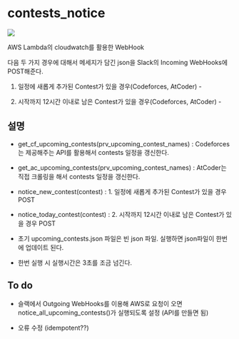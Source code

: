 # contests_notice

![](https://github.com/iknoom/project-ihb/blob/master/contests_notice/contest_notice_example.PNG)

AWS Lambda의 cloudwatch를 활용한 WebHook

다음 두 가지 경우에 대해서 메세지가 담긴 json을 Slack의 Incoming WebHooks에 POST해준다.

1. 일정에 새롭게 추가된 Contest가 있을 경우(Codeforces, AtCoder) - 

2. 시작까지 12시간 이내로 남은 Contest가 있을 경우(Codeforces, AtCoder) - 


## 설명

* get_cf_upcoming_contests(prv_upcoming_contest_names) : Codeforces는 제공해주는 API를 활용해서 contests 일정을 갱신한다.

* get_ac_upcoming_contests(prv_upcoming_contest_names) : AtCoder는 직접 크롤링을 해서 contests 일정을 갱신한다.

* notice_new_contest(contest) : 1. 일정에 새롭게 추가된 Contest가 있을 경우 POST

* notice_today_contest(contest) : 2. 시작까지 12시간 이내로 남은 Contest가 있을 경우 POST

* 초기 upcoming_contests.json 파일은 빈 json 파일. 실행하면 json파일이 한번에 업데이트 된다.

* 한번 실행 시 실행시간은 3초를 조금 넘긴다.


## To do

* 슬랙에서 Outgoing WebHooks를 이용해 AWS로 요청이 오면 notice_all_upcoming_contests()가 실행되도록 설정 (API를 만들면 됨)

* 오류 수정 (idempotent??)
